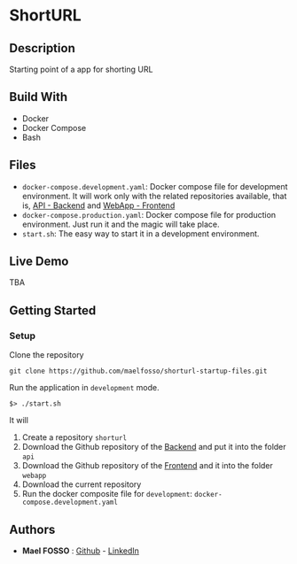 # ShortURL

## Description

Starting point of a app for shorting URL

## Build With

- Docker
- Docker Compose
- Bash

## Files

- `docker-compose.development.yaml`: Docker compose file for development environment. It will work only with the related repositories available, that is, [API - Backend]() and [WebApp - Frontend]()
- `docker-compose.production.yaml`: Docker compose file for production environment. Just run it and the magic will take place.
- `start.sh`: The easy way to start it in a development environment.

## Live Demo

TBA

## Getting Started

### Setup

Clone the repository
```
git clone https://github.com/maelfosso/shorturl-startup-files.git 
```

Run the application in `development` mode.
```
$> ./start.sh
```
It will 
1. Create a repository `shorturl`
2. Download the Github repository of the [Backend]() and put it into the folder `api`
3. Download the Github repository of the [Frontend]() and it into the folder `webapp`
3. Download the current repository
4. Run the docker composite file for `development`: `docker-compose.development.yaml`



## Authors
 
- **Mael FOSSO** : [Github](https://github.com/maelfosso) - [LinkedIn](https://linkedin.com/in/mael-fosso-650b6346/)

